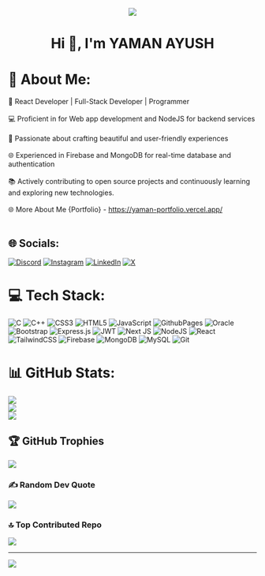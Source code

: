 <p align="center"><img src="https://theninehertz.com/wp-content/uploads/2020/06/full-stack-development.gif">
<h1 align="center">Hi 👋, I'm YAMAN AYUSH</h1>

# 💫 About Me:
📱 React Developer | Full-Stack Developer | Programmer<br><br>💻 Proficient in  for Web app development and NodeJS for backend services<br><br>🎨 Passionate about crafting beautiful and user-friendly experiences<br><br>🌐 Experienced in Firebase and MongoDB for real-time database and authentication<br><br>📚 Actively contributing to open source projects and continuously learning and exploring new technologies.<br><br>🌐 More About Me {Portfolio} - https://yaman-portfolio.vercel.app/<br><br>


## 🌐 Socials:
[![Discord](https://img.shields.io/badge/Discord-%237289DA.svg?logo=discord&logoColor=white)](https://discord.gg/https://discord.gg/XNjZTU7h ) [![Instagram](https://img.shields.io/badge/Instagram-%23E4405F.svg?logo=Instagram&logoColor=white)](https://instagram.com/https://instagram.com/ur_yaman/) [![LinkedIn](https://img.shields.io/badge/LinkedIn-%230077B5.svg?logo=linkedin&logoColor=white)](https://linkedin.com/in/https://www.linkedin.com/in/yaman-ayush/) [![X](https://img.shields.io/badge/X-black.svg?logo=X&logoColor=white)](https://x.com/https://x.com/yaman_ayush) 

# 💻 Tech Stack:
![C](https://img.shields.io/badge/c-%2300599C.svg?style=plastic&logo=c&logoColor=white) ![C++](https://img.shields.io/badge/c++-%2300599C.svg?style=plastic&logo=c%2B%2B&logoColor=white) ![CSS3](https://img.shields.io/badge/css3-%231572B6.svg?style=plastic&logo=css3&logoColor=white) ![HTML5](https://img.shields.io/badge/html5-%23E34F26.svg?style=plastic&logo=html5&logoColor=white) ![JavaScript](https://img.shields.io/badge/javascript-%23323330.svg?style=plastic&logo=javascript&logoColor=%23F7DF1E) ![GithubPages](https://img.shields.io/badge/github%20pages-121013?style=plastic&logo=github&logoColor=white) ![Oracle](https://img.shields.io/badge/Oracle-F80000?style=plastic&logo=oracle&logoColor=white) ![Bootstrap](https://img.shields.io/badge/bootstrap-%238511FA.svg?style=plastic&logo=bootstrap&logoColor=white) ![Express.js](https://img.shields.io/badge/express.js-%23404d59.svg?style=plastic&logo=express&logoColor=%2361DAFB) ![JWT](https://img.shields.io/badge/JWT-black?style=plastic&logo=JSON%20web%20tokens) ![Next JS](https://img.shields.io/badge/Next-black?style=plastic&logo=next.js&logoColor=white) ![NodeJS](https://img.shields.io/badge/node.js-6DA55F?style=plastic&logo=node.js&logoColor=white) ![React](https://img.shields.io/badge/react-%2320232a.svg?style=plastic&logo=react&logoColor=%2361DAFB) ![TailwindCSS](https://img.shields.io/badge/tailwindcss-%2338B2AC.svg?style=plastic&logo=tailwind-css&logoColor=white) ![Firebase](https://img.shields.io/badge/firebase-a08021?style=plastic&logo=firebase&logoColor=ffcd34) ![MongoDB](https://img.shields.io/badge/MongoDB-%234ea94b.svg?style=plastic&logo=mongodb&logoColor=white) ![MySQL](https://img.shields.io/badge/mysql-4479A1.svg?style=plastic&logo=mysql&logoColor=white) ![Git](https://img.shields.io/badge/git-%23F05033.svg?style=plastic&logo=git&logoColor=white)
# 📊 GitHub Stats:
![](https://github-readme-stats.vercel.app/api?username=yamanayush&theme=dark&hide_border=false&include_all_commits=true&count_private=false)<br/>
![](https://github-readme-streak-stats.herokuapp.com/?user=yamanayush&theme=dark&hide_border=false)<br/>
![](https://github-readme-stats.vercel.app/api/top-langs/?username=yamanayush&theme=dark&hide_border=false&include_all_commits=true&count_private=false&layout=compact)

## 🏆 GitHub Trophies
![](https://github-profile-trophy.vercel.app/?username=yamanayush&theme=radical&no-frame=false&no-bg=false&margin-w=4)

### ✍️ Random Dev Quote
![](https://quotes-github-readme.vercel.app/api?type=vetical&theme=radical)

### 🔝 Top Contributed Repo
![](https://github-contributor-stats.vercel.app/api?username=yamanayush&limit=5&theme=dark&combine_all_yearly_contributions=true)

---
[![](https://visitcount.itsvg.in/api?id=yamanayush&icon=0&color=0)](https://visitcount.itsvg.in)

</p>



<!-- Proudly created with GPRM ( https://gprm.itsvg.in ) -->
